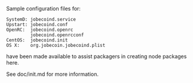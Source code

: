 Sample configuration files for:
```
SystemD: jobecoind.service
Upstart: jobecoind.conf
OpenRC:  jobecoind.openrc
         jobecoind.openrcconf
CentOS:  jobecoind.init
OS X:    org.jobecoin.jobecoind.plist
```
have been made available to assist packagers in creating node packages here.

See doc/init.md for more information.
